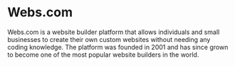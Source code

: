 # Webs.com

Webs.com is a website builder platform that allows individuals and small businesses to create their own custom websites without needing any coding knowledge. The platform was founded in 2001 and has since grown to become one of the most popular website builders in the world.
